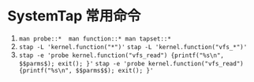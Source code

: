 # SystemTap 常用命令
1. `man probe::*  man function::* man tapset::*`
2. `stap -L 'kernel.function("*")'`  `stap -L 'kernel.function("vfs_*")'`
3. `stap -e 'probe kernel.function("vfs_read") {printf("%s\n", $$parms$); exit(); }'` `stap -e 'probe kernel.function("vfs_read") {printf("%s\n", $$parms$$); exit(); }'`
